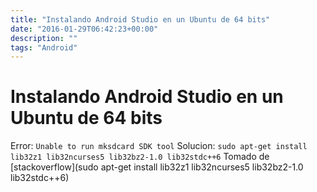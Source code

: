 ```yaml
---
title: "Instalando Android Studio en un Ubuntu de 64 bits"
date: "2016-01-29T06:42:23+00:00"
description: ""
tags: "Android"
---
```

# Instalando Android Studio en un Ubuntu de 64 bits

Error: `Unable to run mksdcard SDK tool`
Solucion: `sudo apt-get install lib32z1 lib32ncurses5 lib32bz2-1.0 lib32stdc++6`
Tomado de [stackoverflow](sudo apt-get install lib32z1 lib32ncurses5 lib32bz2-1.0 lib32stdc++6)


